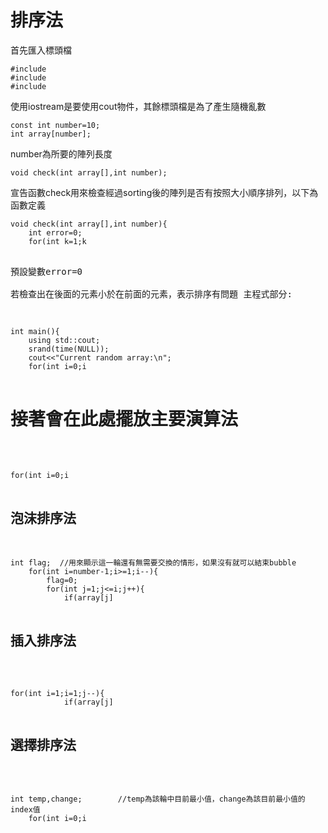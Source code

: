 排序法
===============
首先匯入標頭檔
<pre><code>#include<iostream>
#include<cstdlib>  
#include<time.h>  </pre></code>
使用iostream是要使用cout物件，其餘標頭檔是為了產生隨機亂數
<pre><code>const int number=10; 
int array[number];</pre></code>  
number為所要的陣列長度 
<pre><code>void check(int array[],int number);</pre></code>  
宣告函數check用來檢查經過sorting後的陣列是否有按照大小順序排列，以下為函數定義
<pre><code>void check(int array[],int number){
	int error=0;
	for(int k=1;k<number;k++){
		if(array[k]<array[k-1])
		error=1;
	}
	std::cout<<"\n";
	if(error==1)
	std::cout<<"There have some error!!";
	else
	std::cout<<"That's correct!!";
}</pre></code>
預設變數error=0<br/>
若檢查出在後面的元素小於在前面的元素，表示排序有問題
主程式部分:
<pre><code>int main(){
	using std::cout;
	srand(time(NULL));
	cout<<"Current random array:\n";
	for(int i=0;i<number;i++){
        array[i]=rand()%100;       //亂數範圍限制在100以內 
        std::cout<<array[i]<<"  ";
	}
	cout<<"\n";
	cout<<"經過轉換後結果:\n";</pre></code>
  接著會在此處擺放主要演算法
  ================================
  <pre><code>for(int i=0;i<number;i++){
        std::cout<<array[i]<<"  ";
	}
	check(array,number);
	return 0;
}</pre></code>

泡沫排序法
-----------
<pre><code>int flag;  //用來顯示這一輪還有無需要交換的情形，如果沒有就可以結束bubble 
	for(int i=number-1;i>=1;i--){
		flag=0;     
		for(int j=1;j<=i;j++){
			if(array[j]<array[j-1]){  //若為true表示還有需要交換的情形
			    flag=1; 
				int temp=array[j];
				array[j]=array[j-1];
				array[j-1]=temp;
			}
		}
		if(flag==0)   //這一輪都沒有進行交換，可以不用再下一輪了 
		    break;
	}</pre></code>
  
  插入排序法
  ------------
  <pre><code>for(int i=1;i<number;i++){
		for(int j=i;j>=1;j--){
			if(array[j]<array[j-1]){
				int temp=array[j];
				array[j]=array[j-1];
				array[j-1]=temp;
			}
		}
	} </pre></code>
  
  選擇排序法
  ------------
  <pre><code>int temp,change;        //temp為該輪中目前最小值，change為該目前最小值的index值 
	for(int i=0;i<number;i++){
		temp=array[i];
		for(int j=i;j<number;j++){		
			if (array[j]<temp){
				temp=array[j];
				change=j;
			}
		}
		array[change]=array[i];
		array[i]=temp;	
	}</pre></code>


